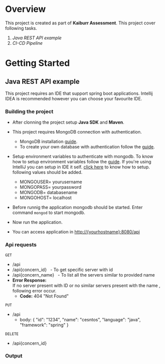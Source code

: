 # Overview

This project is created as part of **Kaiburr Assessment**. This project cover following tasks.

1. _Java REST API example_
3. _CI-CD Pipeline_

# Getting Started

## Java REST API example

This project requires an IDE that support spring boot applications. Intellij IDEA is recommended however you can choose your favourite IDE.

### Building the project

* After clonning the project setup **Java SDK** and **Maven**.
* This project requires MongoDB connection with authentication.
    * MongoDB installation [guide](https://www.mongodb.com/docs/manual/installation/).
    * To create your own database with authentication follow the [guide](https://www.mongodb.com/docs/manual/tutorial/create-users/).
* Setup environment variables to authenticate with mongodb. To know how to setup environment variables follow the [guide](https://www.schrodinger.com/kb/1842). If you're using IntelliJ you can setup in IDE it self. [click here](https://www.twilio.com/blog/set-up-env-variables-intellij-idea-java) to know how to setup.
  following values should be added.
    * MONGOUSER= yourusername
    * MONGOPASS= yourpassword
    * MONGODB= databasename
    * MONGOHOST= localhost
* Before runnig the application mongodb should be started. Enter command  ```mongod``` to start mongodb.

* Now run the application.
* You can access application in <http://{yourhostname}:8080/api>

### Api requests

`GET` <br>

* /api
* /api{concern_id} &nbsp; - To get specific server with id
* /api{concern_name} &nbsp; - To list all the servers similar to provided name <br/>
* **Error Response:** <br>
  If no server present with ID or no similar servers present with the name , following error occur.
    * **Code:** 404 "Not Found" <br>

`PUT`<br>

* /api
    * body:
      {
      "id": "1234",
      "name": "cesntos",
      "language": "java",
      "framework": "spring"
      } <br>

`DELETE` <br>
* /api{concern_id}

### Output
